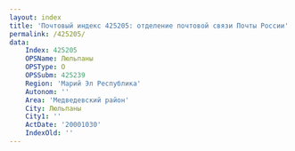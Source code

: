```yaml
---
layout: index
title: 'Почтовый индекс 425205: отделение почтовой связи Почты России'
permalink: /425205/
data:
    Index: 425205
    OPSName: Люльпаны
    OPSType: О
    OPSSubm: 425239
    Region: 'Марий Эл Республика'
    Autonom: ''
    Area: 'Медведевский район'
    City: Люльпаны
    City1: ''
    ActDate: '20001030'
    IndexOld: ''
---
```

